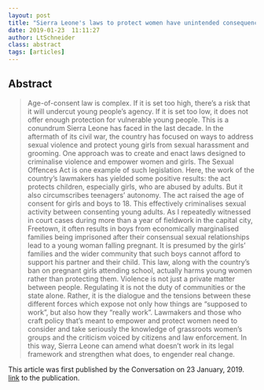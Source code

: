 ```yaml
---
layout: post
title: "Sierra Leone's laws to protect women have unintended consequences"
date: 2019-01-23  11:11:27
author: LtSchneider
class: abstract
tags: [articles]
---
```

## Abstract
>  Age-of-consent law is complex. If it is set too high, there’s a risk that it will undercut young people’s agency. If it is set too low, it does not offer enough protection for vulnerable young people.
>  This is a conundrum Sierra Leone has faced in the last decade. In the aftermath of its civil war, the country has focused on ways to address sexual violence and protect young girls from sexual harassment and grooming. One approach was to create and enact laws designed to criminalise violence and empower women and girls.
>  The Sexual Offences Act is one example of such legislation. Here, the work of the country’s lawmakers has yielded some positive results: the act protects children, especially girls, who are abused by adults. But it also circumscribes teenagers’ autonomy. The act raised the age of consent for girls and boys to 18. This effectively criminalises sexual activity between consenting young adults. As I repeatedly witnessed in court cases during more than a year of fieldwork in the capital city, Freetown, it often results in boys from economically marginalised families being imprisoned after their consensual sexual relationships lead to a young woman falling pregnant. It is presumed by the girls’ families and the wider community that such boys cannot afford to support his partner and their child. This law, along with the country’s ban on pregnant girls attending school, actually harms young women rather than protecting them.
>  Violence is not just a private matter between people. Regulating it is not the duty of communities or the state alone. Rather, it is the dialogue and the tensions between these different forces which expose not only how things are “supposed to work”, but also how they “really work”. Lawmakers and those who craft policy that’s meant to empower and protect women need to consider and take seriously the knowledge of grassroots women’s groups and the criticism voiced by citizens and law enforcement. In this way, Sierra Leone can amend what doesn’t work in its legal framework and strengthen what does, to engender real change.


This article was first published by the Conversation on 23 January, 2019. [link](https://theconversation.com/sierra-leones-laws-to-protect-women-have-unintended-consequences-109815) to the publication.

